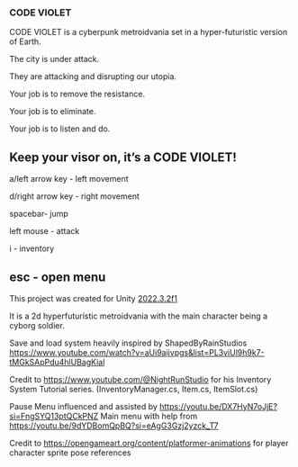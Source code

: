 ### CODE VIOLET ### 

CODE VIOLET is a cyberpunk metroidvania set in a hyper-futuristic version of Earth.

The city is under attack.

They are attacking and disrupting our utopia.

Your job is to remove the resistance.

Your job is to eliminate.

Your job is to listen and do.

Keep your visor on, it’s a CODE VIOLET!
----------------------------------------------------------------------------------------------------------------------------------------------------------------------
a/left arrow key - left movement

d/right arrow key - right movement

spacebar- jump

left mouse - attack

i - inventory

esc - open menu
----------------------------------------------------------------------------------------------------------------------------------------------------------------------
This project was created for Unity [2022.3.2f1](https://download.unity3d.com/download_unity/d74737c6db50/Windows64EditorInstaller/UnitySetup64-2022.3.2f1.exe)

It is a 2d hyperfuturistic metroidvania with the main character being a cyborg soldier.

Save and load system heavily inspired by ShapedByRainStudios
https://www.youtube.com/watch?v=aUi9aijvpgs&list=PL3viUl9h9k7-tMGkSApPdu4hlUBagKial

Credit to https://www.youtube.com/@NightRunStudio for his Inventory System Tutorial series. (InventoryManager.cs, Item.cs, ItemSlot.cs)

Pause Menu influenced and assisted by https://youtu.be/DX7HyN7oJjE?si=FngSYQ13ptQCkPNZ
Main menu with help from https://youtu.be/9dYDBomQpBQ?si=eAgG3Gzj2yzck_T7

Credit to https://opengameart.org/content/platformer-animations for player character sprite pose references 
